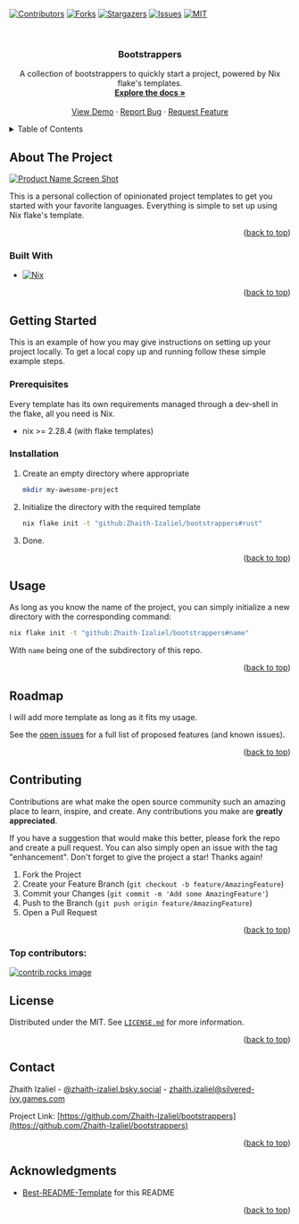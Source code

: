

<!-- Improved compatibility of back to top link: See: https://github.com/othneildrew/Best-README-Template/pull/73 -->
<a id="readme-top"></a>
<!--
*** Thanks for checking out the Best-README-Template. If you have a suggestion
*** that would make this better, please fork the repo and create a pull request
*** or simply open an issue with the tag "enhancement".
*** Don't forget to give the project a star!
*** Thanks again! Now go create something AMAZING! :D
-->



<!-- PROJECT SHIELDS -->
<!--
*** I'm using markdown "reference style" links for readability.
*** Reference links are enclosed in brackets [ ] instead of parentheses ( ).
*** See the bottom of this document for the declaration of the reference variables
*** for contributors-url, forks-url, etc. This is an optional, concise syntax you may use.
*** https://www.markdownguide.org/basic-syntax/#reference-style-links
-->
[![Contributors][contributors-shield]][contributors-url]
[![Forks][forks-shield]][forks-url]
[![Stargazers][stars-shield]][stars-url]
[![Issues][issues-shield]][issues-url]
[![MIT][license-shield]][license-url]



<!-- PROJECT LOGO -->
<br />
<div align="center">
<h3 align="center">Bootstrappers</h3>

  <p align="center">
    A collection of bootstrappers to quickly start a project, powered by Nix flake's templates.
    <br />
    <a href="https://github.com/Zhaith-Izaliel/bootstrappers"><strong>Explore the docs »</strong></a>
    <br />
    <br />
    <a href="https://github.com/Zhaith-Izaliel/bootstrappers">View Demo</a>
    &middot;
    <a href="https://github.com/Zhaith-Izaliel/bootstrappers/issues/new?labels=bug&template=bug-report---.md">Report Bug</a>
    &middot;
    <a href="https://github.com/Zhaith-Izaliel/bootstrappers/issues/new?labels=enhancement&template=feature-request---.md">Request Feature</a>
  </p>
</div>



<!-- TABLE OF CONTENTS -->
<details>
  <summary>Table of Contents</summary>
  <ol>
    <li>
      <a href="#about-the-project">About The Project</a>
      <ul>
        <li><a href="#built-with">Built With</a></li>
      </ul>
    </li>
    <li>
      <a href="#getting-started">Getting Started</a>
      <ul>
        <li><a href="#prerequisites">Prerequisites</a></li>
        <li><a href="#installation">Installation</a></li>
      </ul>
    </li>
    <li><a href="#usage">Usage</a></li>
    <li><a href="#roadmap">Roadmap</a></li>
    <li><a href="#contributing">Contributing</a></li>
    <li><a href="#license">License</a></li>
    <li><a href="#contact">Contact</a></li>
    <li><a href="#acknowledgments">Acknowledgments</a></li>
  </ol>
</details>



<!-- ABOUT THE PROJECT -->
## About The Project

[![Product Name Screen Shot][product-screenshot]](https://example.com)

This is a personal collection of opinionated project templates to get you started with your favorite languages. Everything is simple to set up using Nix flake's template.


<p align="right">(<a href="#readme-top">back to top</a>)</p>



### Built With

* [![Nix][Nix]][Nix-url]

<p align="right">(<a href="#readme-top">back to top</a>)</p>



<!-- GETTING STARTED -->
## Getting Started

This is an example of how you may give instructions on setting up your project locally.
To get a local copy up and running follow these simple example steps.

### Prerequisites

Every template has its own requirements managed through a dev-shell in the flake, all you need is Nix.
* nix >= 2.28.4 (with flake templates)

### Installation

1. Create an empty directory where appropriate
   ```sh
   mkdir my-awesome-project
   ```
2. Initialize the directory with the required template
   ```sh
   nix flake init -t "github:Zhaith-Izaliel/bootstrappers#rust"
   ```
3. Done.

<p align="right">(<a href="#readme-top">back to top</a>)</p>



<!-- USAGE EXAMPLES -->
## Usage

As long as you know the name of the project, you can simply initialize a new directory with the corresponding command:

```sh
nix flake init -t "github:Zhaith-Izaliel/bootstrappers#name"
```

With `name` being one of the subdirectory of this repo.

<p align="right">(<a href="#readme-top">back to top</a>)</p>



<!-- ROADMAP -->
## Roadmap

I will add more template as long as it fits my usage.

See the [open issues](https://github.com/Zhaith-Izaliel/bootstrappers/issues) for a full list of proposed features (and known issues).

<p align="right">(<a href="#readme-top">back to top</a>)</p>



<!-- CONTRIBUTING -->
## Contributing

Contributions are what make the open source community such an amazing place to learn, inspire, and create. Any contributions you make are **greatly appreciated**.

If you have a suggestion that would make this better, please fork the repo and create a pull request. You can also simply open an issue with the tag "enhancement".
Don't forget to give the project a star! Thanks again!

1. Fork the Project
2. Create your Feature Branch (`git checkout -b feature/AmazingFeature`)
3. Commit your Changes (`git commit -m 'Add some AmazingFeature'`)
4. Push to the Branch (`git push origin feature/AmazingFeature`)
5. Open a Pull Request

<p align="right">(<a href="#readme-top">back to top</a>)</p>

### Top contributors:

<a href="https://github.com/Zhaith-Izaliel/bootstrappers/graphs/contributors">
  <img src="https://contrib.rocks/image?repo=Zhaith-Izaliel/bootstrappers" alt="contrib.rocks image" />
</a>



<!-- LICENSE -->
## License

Distributed under the MIT. See [`LICENSE.md`](./LICENSE.md) for more information.

<p align="right">(<a href="#readme-top">back to top</a>)</p>



<!-- CONTACT -->
## Contact

Zhaith Izaliel - [@zhaith-izaliel.bsky.social](https://bsky.app/profile/zhaith-izaliel.bsky.social) - zhaith.izaliel@silvered-ivy.games.com

Project Link: [https://github.com/Zhaith-Izaliel/bootstrappers](https://github.com/Zhaith-Izaliel/bootstrappers)

<p align="right">(<a href="#readme-top">back to top</a>)</p>



<!-- ACKNOWLEDGMENTS -->
## Acknowledgments

* [Best-README-Template](https://github.com/othneildrew/Best-README-Template) for this README

<p align="right">(<a href="#readme-top">back to top</a>)</p>



<!-- MARKDOWN LINKS & IMAGES -->
<!-- https://www.markdownguide.org/basic-syntax/#reference-style-links -->
[contributors-shield]: https://img.shields.io/github/contributors/Zhaith-Izaliel/bootstrappers.svg?style=for-the-badge
[contributors-url]: https://github.com/Zhaith-Izaliel/bootstrappers/graphs/contributors
[forks-shield]: https://img.shields.io/github/forks/Zhaith-Izaliel/bootstrappers.svg?style=for-the-badge
[forks-url]: https://github.com/Zhaith-Izaliel/bootstrappers/network/members
[stars-shield]: https://img.shields.io/github/stars/Zhaith-Izaliel/bootstrappers.svg?style=for-the-badge
[stars-url]: https://github.com/Zhaith-Izaliel/bootstrappers/stargazers
[issues-shield]: https://img.shields.io/github/issues/Zhaith-Izaliel/bootstrappers.svg?style=for-the-badge
[issues-url]: https://github.com/Zhaith-Izaliel/bootstrappers/issues
[license-shield]: https://img.shields.io/github/license/Zhaith-Izaliel/bootstrappers.svg?style=for-the-badge
[license-url]: https://github.com/Zhaith-Izaliel/bootstrappers/blob/master/LICENSE.md

[product-screenshot]: images/screenshot.png
[Nix]: https://img.shields.io/badge/nix-0B1120?style=for-the-badge&logo=nixos
[Nix-url]: https://nixos.org/
